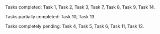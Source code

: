 Tasks completed:
  Task 1,
  Task 2,
  Task 3,
  Task 7,
  Task 8,
  Task 9,
  Task 14.









Tasks partially completed:
  Task 10,
  Task 13.









Tasks completely pending:
  Task 4,
  Task 5,
  Task 6,
  Task 11,
  Task 12.
  
